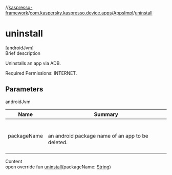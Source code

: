 //[kaspresso-framework](../../index.md)/[com.kaspersky.kaspresso.device.apps](../index.md)/[AppsImpl](index.md)/[uninstall](uninstall.md)



# uninstall  
[androidJvm]  
Brief description  




Uninstalls an app via ADB.



Required Permissions: INTERNET.





## Parameters  
  
androidJvm  
  
|  Name|  Summary| 
|---|---|
| packageName| <br><br>an android package name of an app to be deleted.<br><br>
  
  
Content  
open override fun [uninstall](uninstall.md)(packageName: [String](https://kotlinlang.org/api/latest/jvm/stdlib/kotlin/-string/index.html))  



